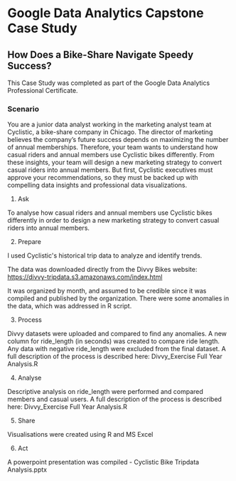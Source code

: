 # Google Data Analytics Capstone Case Study
## How Does a Bike-Share Navigate Speedy Success? 

This Case Study was completed as part of the Google Data Analytics Professional Certificate.

### Scenario

You are a junior data analyst working in the marketing analyst team at Cyclistic, a bike-share company in Chicago. The director of marketing believes the company’s future success depends on maximizing the number of annual memberships. Therefore, your team wants to understand how casual riders and annual members use Cyclistic bikes differently. From these insights, your team will design a new marketing strategy to convert casual riders into annual members. But first, Cyclistic executives must approve your recommendations, so they must be backed up with compelling data insights and professional data visualizations. 

1. Ask

To analyse how casual riders and annual members use Cyclistic bikes differently in order to design a new marketing strategy to convert casual riders into annual members.

2. Prepare

I used Cyclistic's historical trip data to analyze and identify trends. 

The data was downloaded directly from the Divvy Bikes website: https://divvy-tripdata.s3.amazonaws.com/index.html

It was organized by month, and assumed to be credible since it was compiled and published by the organization. There were some anomalies in the data, which was addressed in R script.

3. Process

Divvy datasets were uploaded and compared to find any anomalies. A new column for ride_length (in seconds) was created to compare ride length. Any data with negative ride_length were excluded from the final dataset. A full description of the process is described here: Divvy_Exercise Full Year Analysis.R

4. Analyse

Descriptive analysis on ride_length were performed and compared members and casual users. A full description of the process is described here: Divvy_Exercise Full Year Analysis.R

5. Share

Visualisations were created using R and MS Excel 

6. Act 

A powerpoint presentation was compiled - Cyclistic Bike Tripdata Analysis.pptx
